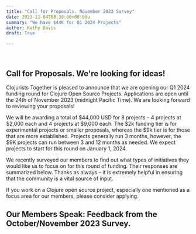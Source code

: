 ```yaml
---
title: "Call for Proposals. November 2023 Survey"
date: 2023-11-04T08:30:00+08:00u
summary: "We have $44K for Q1 2024 Projects"
author: Kathy Davis
draft: True

---  
```

<br>

## Call for Proposals. We're looking for ideas!
Clojurists Together is pleased to announce that we are opening our Q1 2024 funding round for Clojure Open Source Projects. Applications are open until the 24th of November 2023 (midnight Pacific Time). We are looking forward to reviewing your proposals!

We will be awarding a total of $44,000 USD for 8 projects – 4 projects at $2,000 each and 4 projects at $9,000 each. The $2k funding tier is for experimental projects or smaller proposals, whereas the $9k tier is for those that are more established. Projects generally run 3 months, however, the $9K projects can run between 3 and 12 months as needed. We expect projects to start for this round on January 1, 2024.  

We recently surveyed our members to find out what types of initiatives they would like us to focus on for this round of funding. Their responses are summarized below.  Thanks as always – it is extremely helpful in ensuring that the community is a vital source of input.  

If you work on a Clojure open source project, especially one mentioned as a focus area for our members, please consider applying.  

## Our Members Speak: Feedback from the October/November 2023 Survey.  


